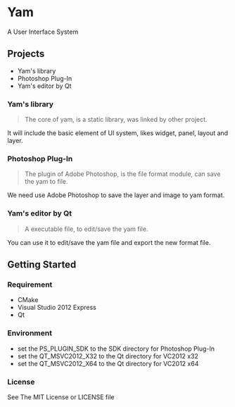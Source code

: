 # Yam

A User Interface System


## Projects

* Yam's library
* Photoshop Plug-In
* Yam's editor by Qt


### Yam's library

> The core of yam, is a static library, was linked by other project.

It will include the basic element of UI system, likes widget, panel, layout and layer.


### Photoshop Plug-In

> The plugin of Adobe Photoshop, is the file format module, can save the yam to file.

We need use Adobe Photoshop to save the layer and image to yam format.


### Yam's editor by Qt

> A executable file, to edit/save the yam file.

You can use it to edit/save the yam file and export the new format file.


## Getting Started

### Requirement

* CMake
* Visual Studio 2012 Express
* Qt

### Environment

* set the PS\_PLUGIN\_SDK to the SDK directory for Photoshop Plug-In
* set the QT\_MSVC2012\_X32 to the Qt directory for VC2012 x32
* set the QT\_MSVC2012\_X64 to the Qt directory for VC2012 x64

### License

See The MIT License or LICENSE file